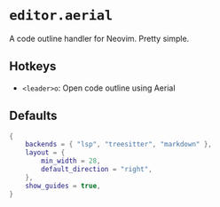 # `editor.aerial`

A code outline handler for Neovim. Pretty simple.

## Hotkeys

- `<leader>o`: Open code outline using Aerial

## Defaults

```lua
{
    backends = { "lsp", "treesitter", "markdown" },
    layout = {
        min_width = 28,
        default_direction = "right",
    },
    show_guides = true,
}
```
